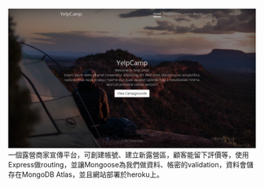 ![image](https://raw.githubusercontent.com/GeNoX88/YelpCamp/main/YelpCamp%20home%20page.png)
一個露營商家宣傳平台，可創建帳號、建立新露營區，顧客能留下評價等，使用Express做routing，並讓Mongoose為我們做資料、帳密的validation，資料會儲存在MongoDB Atlas，並且網站部署於heroku上。
